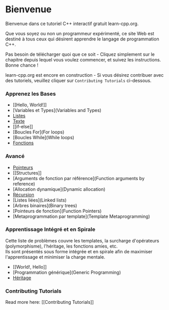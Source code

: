 # Bienvenue

Bienvenue dans ce tutoriel C++ interactif gratuit learn-cpp.org.  
  
Que vous soyez ou non un programmeur expérimenté, ce site Web est destiné à tous ceux qui désirent apprendre le langage de programmation C++.  
  
Pas besoin de télécharger quoi que ce soit - Cliquez simplement sur le chapitre depuis lequel vous voulez commencer, et suivez les instructions. Bonne chance !  
  
learn-cpp.org est encore en construction - Si vous désirez contribuer avec des tutoriels, veuillez cliquer sur `Contributing Tutorials` ci-dessous.  
  
### Apprenez les Bases

- [[Hello, World!]]
- [Variables et Types](Variables and Types)
- [Listes](Arrays)
- [Texte](Strings)
- [[if-else]]
- [Boucles For](For loops)
- [Boucles While](While loops)
- [Fonctions](Functions)

### Avancé
- [Pointeurs](Pointers)
- [[Structures]]
- [Arguments de fonction par référence](Function arguments by reference)
- [Allocation dynamique](Dynamic allocation)
- [Récursion](Recursion)
- [Listes liées](Linked lists)
- [Arbres binaires](Binary trees)
- [Pointeurs de fonction](Function Pointers)
- [Metaprogrammation par template](Template Metaprogramming)

### Apprentissage Intégré et en Spirale

Cette liste de problèmes couvre les templates, la surcharge d'opérateurs (polymorphisme), l'héritage, les fonctions amies, etc.  
Ils sont présentés sous forme intégrée et en spirale afin de maximiser l'apprentissage et minimiser la charge mentale.  

- [[World!, Hello]]
- [Programmation générique](Generic Programming)
- [Héritage](Inheritance)


### Contributing Tutorials

Read more here: [[Contributing Tutorials]]

